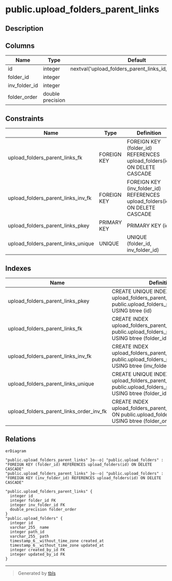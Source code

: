 # public.upload_folders_parent_links

## Description

## Columns

| Name          | Type             | Default                                                 | Nullable | Children | Parents                                           | Comment |
| ------------- | ---------------- | ------------------------------------------------------- | -------- | -------- | ------------------------------------------------- | ------- |
| id            | integer          | nextval('upload_folders_parent_links_id_seq'::regclass) | false    |          |                                                   |         |
| folder_id     | integer          |                                                         | true     |          | [public.upload_folders](public.upload_folders.md) |         |
| inv_folder_id | integer          |                                                         | true     |          | [public.upload_folders](public.upload_folders.md) |         |
| folder_order  | double precision |                                                         | true     |          |                                                   |         |

## Constraints

| Name                               | Type        | Definition                                                                  |
| ---------------------------------- | ----------- | --------------------------------------------------------------------------- |
| upload_folders_parent_links_fk     | FOREIGN KEY | FOREIGN KEY (folder_id) REFERENCES upload_folders(id) ON DELETE CASCADE     |
| upload_folders_parent_links_inv_fk | FOREIGN KEY | FOREIGN KEY (inv_folder_id) REFERENCES upload_folders(id) ON DELETE CASCADE |
| upload_folders_parent_links_pkey   | PRIMARY KEY | PRIMARY KEY (id)                                                            |
| upload_folders_parent_links_unique | UNIQUE      | UNIQUE (folder_id, inv_folder_id)                                           |

## Indexes

| Name                                     | Definition                                                                                                                          |
| ---------------------------------------- | ----------------------------------------------------------------------------------------------------------------------------------- |
| upload_folders_parent_links_pkey         | CREATE UNIQUE INDEX upload_folders_parent_links_pkey ON public.upload_folders_parent_links USING btree (id)                         |
| upload_folders_parent_links_fk           | CREATE INDEX upload_folders_parent_links_fk ON public.upload_folders_parent_links USING btree (folder_id)                           |
| upload_folders_parent_links_inv_fk       | CREATE INDEX upload_folders_parent_links_inv_fk ON public.upload_folders_parent_links USING btree (inv_folder_id)                   |
| upload_folders_parent_links_unique       | CREATE UNIQUE INDEX upload_folders_parent_links_unique ON public.upload_folders_parent_links USING btree (folder_id, inv_folder_id) |
| upload_folders_parent_links_order_inv_fk | CREATE INDEX upload_folders_parent_links_order_inv_fk ON public.upload_folders_parent_links USING btree (folder_order)              |

## Relations

```mermaid
erDiagram

"public.upload_folders_parent_links" }o--o| "public.upload_folders" : "FOREIGN KEY (folder_id) REFERENCES upload_folders(id) ON DELETE CASCADE"
"public.upload_folders_parent_links" }o--o| "public.upload_folders" : "FOREIGN KEY (inv_folder_id) REFERENCES upload_folders(id) ON DELETE CASCADE"

"public.upload_folders_parent_links" {
  integer id
  integer folder_id FK
  integer inv_folder_id FK
  double_precision folder_order
}
"public.upload_folders" {
  integer id
  varchar_255_ name
  integer path_id
  varchar_255_ path
  timestamp_6__without_time_zone created_at
  timestamp_6__without_time_zone updated_at
  integer created_by_id FK
  integer updated_by_id FK
}
```

---

> Generated by [tbls](https://github.com/k1LoW/tbls)
